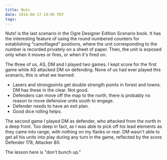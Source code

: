 ```yaml
---
title: Nuts
date: 2014-08-17 19:05 PDT
tags:
---
```


Nuts! is the last scenario in the Ogre Designer Edition Scenario book.
It has the interesting feature of using the round numbered counters for
establishing "camoflaged" positions, where the unit corresponding to the
number is recorded privately on a sheet of paper. Then, the unit is
exposed only when it moves or fires, or when it's fired on.

The three of us, AS, DM and I played two games. I kept score for the
first game while AS attacked DM on defending. None of us had ever played
this scenario, this is what we learned:

* Lasers and strongpoints get double strength points in forest and
towns. DM has these in the clear. Not good.
* Defenders can move off the map to the north, there is probably no
reason to move defensive units south to engage.
* Defender needs to have an exit plan.
* Good dice rolling helps.

The second game I played DM as defender, who attacked from the north in
a deep front. Too deep in fact, as I was able to pick off his lead
elements as they came into range, with nothing on my flanks or rear.
DM wasn't able to get all his units into play during any turn in the
game, reflected by the score Defender 178, Attacker 80.

The lesson here is "don't bunch up."
